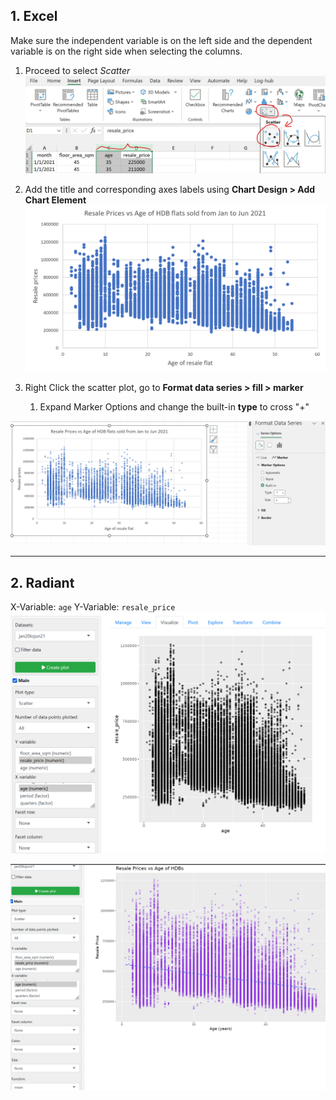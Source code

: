 ## 1. Excel
Make sure the independent variable is on the left side and the dependent variable is on the right side when selecting the columns.

1. Proceed to select *Scatter*
![Lab5d-1](../assets/Lab5d-1.png)

2. Add the title and corresponding axes labels using **Chart Design > Add Chart Element**
![Lab5d-2](../assets/Lab5d-2.png)
3. Right Click the scatter plot, go to **Format data series > fill > marker**
	1. Expand Marker Options and change the built-in **type** to cross "$+$"

![Lab5d-3](../assets/Lab5d-3.png)

---
## 2. Radiant

X-Variable: `age`
Y-Variable: `resale_price`
![Lab5d-4](../assets/Lab5d-4.png)

![Lab5d-5](../assets/Lab5d-5.png)